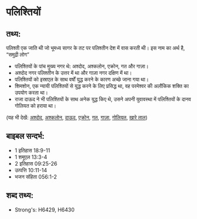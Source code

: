 # पलिश्तियों #

## तथ्य: ##

पलिश्ती एक जाति थी जो भूमध्य सागर के तट पर पलिश्तीन देश में वास करती थी। इस नाम का अर्थ है, “समुद्री लोग”

* पलिश्तियों के पांच मुख्य नगर थे: अश्दोद, अश्कलोन, एक्रोन, गत और गाज़ा।
* अश्दोद नगर पलिश्तीन के उत्तर में था और गाज़ा नगर दक्षिण में था।
* पलिश्तियों को इस्राएल के साथ वर्षों युद्ध करने के कारण अच्छे जाना गया था।
* शिमशोन, एक न्यायी पलिश्तियों से युद्ध करने के लिए प्रसिद्ध था, वह परमेश्वर की अलौकिक शक्ति का उपयोग करता था।
* राजा दाऊद ने भी पलिश्तियों के साथ अनेक युद्ध किए थे, उसने अपनी युवावस्था में पलिश्तियों के दानव गोलियत को हराया था।

(यह भी देखें: [अश्दोद](../ashdod.md), [अश्कलोन](../ashkelon.md), [दाऊद](../david.md), [एक्रोन](../ekron.md), [गत](../gath.md), [गाज़ा](../gaza.md), [गोलियत](../goliath.md), [खारे ताल](../saltsea.md))

## बाइबल सन्दर्भ: ##

* 1 इतिहास 18:9-11
* 1 शमूएल 13:3-4
* 2 इतिहास 09:25-26
* उत्पत्ति 10:11-14
* भजन संहिता 056:1-2

## शब्द तथ्य: ##

* Strong's: H6429, H6430
